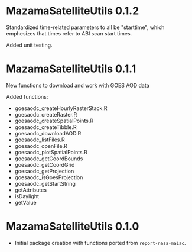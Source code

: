 # MazamaSatelliteUtils 0.1.2

  Standardized time-related parameters to all be "starttime", which emphesizes
  that times refer to ABI scan start times.
  
  Added unit testing.

# MazamaSatelliteUtils 0.1.1

  New functions to download and work with GOES AOD data

  Added functions:
  - goesaodc_createHourlyRasterStack.R
  - goesaodc_createRaster.R
  - goesaodc_createSpatialPoints.R
  - goesaodc_createTibble.R
  - goesaodc_downloadAOD.R
  - goesaodc_listFiles.R
  - goesaodc_openFile.R
  - goesaodc_plotSpatialPoints.R
  - goesaodc_getCoordBounds
  - goesaodc_getCoordGrid
  - goesaodc_getProjection
  - goesaodc_isGoesProjection
  - goesaodc_getStartString
  - getAttributes
  - isDaylight
  - getValue

# MazamaSatelliteUtils 0.1.0

 * Initial package creation with functions ported from `report-nasa-maiac`.


  